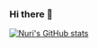 ### Hi there 👋

[![Nuri's GitHub stats](https://github-readme-stats.vercel.app/api?username=nuri1126&theme=outrun)](https://github.com/anuraghazra/github-readme-stats)

<!--
**nuri1126/nuri1126** is a ✨ _special_ ✨ repository because its `README.md` (this file) appears on your GitHub profile.

Here are some ideas to get you started:

- 🔭 I’m currently working on ...
- 🌱 I’m currently learning ...
- 👯 I’m looking to collaborate on ...
- 🤔 I’m looking for help with ...
- 💬 Ask me about ...
- 📫 How to reach me: ...
- 😄 Pronouns: ...
- ⚡ Fun fact: ...
-->
